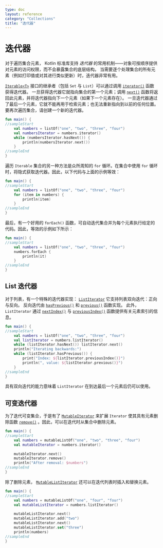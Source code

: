 ```yaml
---
type: doc
layout: reference
category: "Collections"
title: "迭代器"
---
```


# 迭代器

对于遍历集合元素， Kotlin 标准库支持 _迭代器_ 的常用机制——对象可按顺序提供对元素的访问权限，而不会暴露集合的底层结构。
当需要逐个处理集合的所有元素（例如打印值或对其进行类似更新）时，迭代器非常有用。

[`Iterable<T>`](https://kotlinlang.org/api/latest/jvm/stdlib/kotlin.collections/-iterable/index.html) 接口的继承者（包括 `Set` 与 `List`）可以通过调用 [`iterator()`](https://kotlinlang.org/api/latest/jvm/stdlib/kotlin.collections/-iterable/iterator.html) 函数获得迭代器。
一旦获得迭代器它就指向集合的第一个元素；调用 [`next()`](https://kotlinlang.org/api/latest/jvm/stdlib/kotlin.collections/-iterator/next.html) 函数将返回此元素，并将迭代器指向下一个元素（如果下一个元素存在）。
一旦迭代器通过了最后一个元素，它就不能再用于检索元素；也无法重新指向到以前的任何位置。要再次遍历集合，请创建一个新的迭代器。



```kotlin
fun main() {
//sampleStart
    val numbers = listOf("one", "two", "three", "four")
    val numbersIterator = numbers.iterator()
    while (numbersIterator.hasNext()) {
        println(numbersIterator.next())
    }
//sampleEnd
}
```


遍历 `Iterable` 集合的另一种方法是众所周知的 `for` 循环。在集合中使用 `for` 循环时，将隐式获取迭代器。因此，以下代码与上面的示例等效：



```kotlin
fun main() {
//sampleStart
    val numbers = listOf("one", "two", "three", "four")
    for (item in numbers) {
        println(item)
    }
//sampleEnd
}
```


最后，有一个好用的 `forEach()` 函数，可自动迭代集合并为每个元素执行给定的代码。因此，等效的示例如下所示：



```kotlin
fun main() {
//sampleStart
    val numbers = listOf("one", "two", "three", "four")
    numbers.forEach {
        println(it)
    }
//sampleEnd
}
```


## List 迭代器

对于列表，有一个特殊的迭代器实现： [`ListIterator`](https://kotlinlang.org/api/latest/jvm/stdlib/kotlin.collections/-list-iterator/index.html) 它支持列表双向迭代：正向与反向。
反向迭代由 [`hasPrevious()`](https://kotlinlang.org/api/latest/jvm/stdlib/kotlin.collections/-list-iterator/has-previous.html) 和 [`previous()`](https://kotlinlang.org/api/latest/jvm/stdlib/kotlin.collections/-list-iterator/previous.html) 函数实现。
此外， `ListIterator` 通过 [`nextIndex()`](https://kotlinlang.org/api/latest/jvm/stdlib/kotlin.collections/-list-iterator/next-index.html) 与 [`previousIndex()`](https://kotlinlang.org/api/latest/jvm/stdlib/kotlin.collections/-list-iterator/previous-index.html) 函数提供有关元素索引的信息。



```kotlin
fun main() {
//sampleStart
    val numbers = listOf("one", "two", "three", "four")
    val listIterator = numbers.listIterator()
    while (listIterator.hasNext()) listIterator.next()
    println("Iterating backwards:")
    while (listIterator.hasPrevious()) {
        print("Index: ${listIterator.previousIndex()}")
        println(", value: ${listIterator.previous()}")
    }
//sampleEnd
}
```


具有双向迭代的能力意味着 `ListIterator` 在到达最后一个元素后仍可以使用。

## 可变迭代器

为了迭代可变集合，于是有了 [`MutableIterator`](https://kotlinlang.org/api/latest/jvm/stdlib/kotlin.collections/-mutable-iterator/index.html) 来扩展 `Iterator` 使其具有元素删除函数 [`remove()`](https://kotlinlang.org/api/latest/jvm/stdlib/kotlin.collections/-mutable-iterator/remove.html) 。因此，可以在迭代时从集合中删除元素。



```kotlin
fun main() {
//sampleStart
    val numbers = mutableListOf("one", "two", "three", "four") 
    val mutableIterator = numbers.iterator()
    
    mutableIterator.next()
    mutableIterator.remove()    
    println("After removal: $numbers")
//sampleEnd
}
```


除了删除元素， [`MutableListIterator`](https://kotlinlang.org/api/latest/jvm/stdlib/kotlin.collections/-mutable-list-iterator/index.html) 还可以在迭代列表时插入和替换元素。



```kotlin
fun main() {
//sampleStart
    val numbers = mutableListOf("one", "four", "four") 
    val mutableListIterator = numbers.listIterator()
    
    mutableListIterator.next()
    mutableListIterator.add("two")
    mutableListIterator.next()
    mutableListIterator.set("three")   
    println(numbers)
//sampleEnd
}
```


